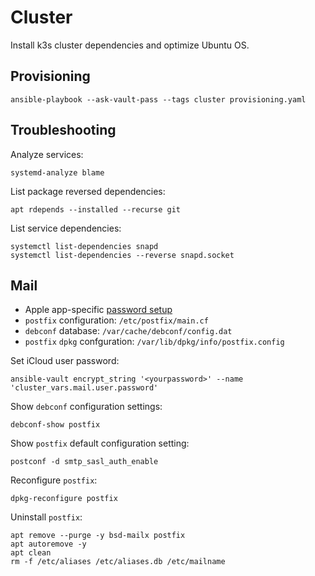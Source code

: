 # Cluster

Install k3s cluster dependencies and optimize Ubuntu OS.

## Provisioning

```shell
ansible-playbook --ask-vault-pass --tags cluster provisioning.yaml
```

## Troubleshooting

Analyze services:

```shell
systemd-analyze blame
```

List package reversed dependencies:

```shell
apt rdepends --installed --recurse git
```

List service dependencies:

```shell
systemctl list-dependencies snapd
systemctl list-dependencies --reverse snapd.socket
```

## Mail

- Apple app-specific [password setup](https://support.apple.com/en-us/102654)
- `postfix` configuration: `/etc/postfix/main.cf`
- `debconf` database: `/var/cache/debconf/config.dat`
- `postfix` `dpkg` confguration: `/var/lib/dpkg/info/postfix.config`

Set iCloud user password:

```shell
ansible-vault encrypt_string '<yourpassword>' --name 'cluster_vars.mail.user.password'
```

Show `debconf` configuration settings:

```shell
debconf-show postfix
```

Show `postfix` default configuration setting:

```shell
postconf -d smtp_sasl_auth_enable
```

Reconfigure `postfix`:

```shell
dpkg-reconfigure postfix
```

Uninstall `postfix`:

```shell
apt remove --purge -y bsd-mailx postfix
apt autoremove -y
apt clean
rm -f /etc/aliases /etc/aliases.db /etc/mailname
```
